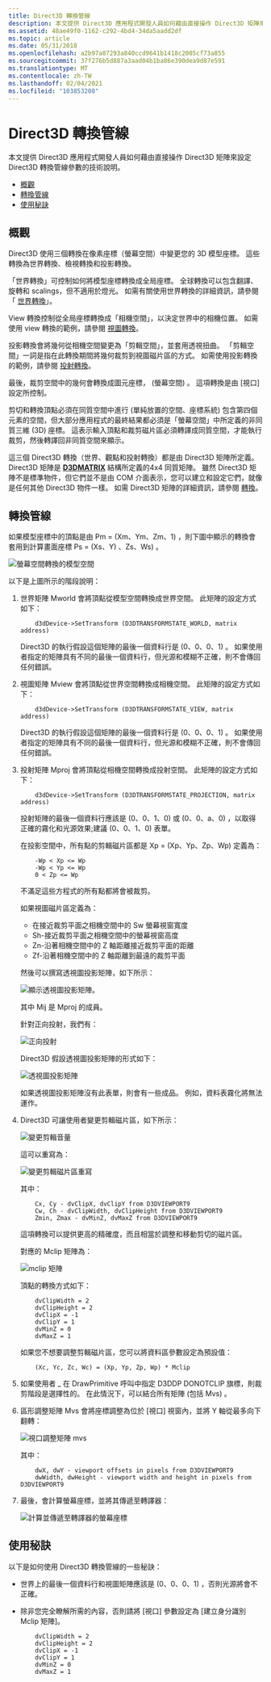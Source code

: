 ```yaml
---
title: Direct3D 轉換管線
description: 本文提供 Direct3D 應用程式開發人員如何藉由直接操作 Direct3D 矩陣來設定 Direct3D 轉換管線參數的技術說明。
ms.assetid: 48ae49f0-1162-c292-4bd4-34da5aadd2df
ms.topic: article
ms.date: 05/31/2018
ms.openlocfilehash: a2b97a87293a840ccd9641b1418c2005cf73a855
ms.sourcegitcommit: 37f276b5d887a3aad04b1ba86e390dea9d87e591
ms.translationtype: MT
ms.contentlocale: zh-TW
ms.lasthandoff: 02/04/2021
ms.locfileid: "103853208"
---
```

# <a name="the-direct3d-transformation-pipeline"></a>Direct3D 轉換管線

本文提供 Direct3D 應用程式開發人員如何藉由直接操作 Direct3D 矩陣來設定 Direct3D 轉換管線參數的技術說明。

-   [概觀](#overview)
-   [轉換管線](#the-transformation-pipeline)
-   [使用秘訣](#usage-tips)

## <a name="overview"></a>概觀

Direct3D 使用三個轉換在像素座標（螢幕空間）中變更您的 3D 模型座標。 這些轉換為世界轉換、檢視轉換和投影轉換。

「世界轉換」可控制如何將模型座標轉換成全局座標。 全球轉換可以包含翻譯、旋轉和 scalings，但不適用於燈光。 如需有關使用世界轉換的詳細資訊，請參閱「 [世界轉換](/windows/desktop/direct3d9/world-transform)」。

View 轉換控制從全局座標轉換成「相機空間」，以決定世界中的相機位置。 如需使用 view 轉換的範例，請參閱 [視圖轉換](/windows/desktop/direct3d9/view-transform)。

投影轉換會將幾何從相機空間變更為「剪輯空間」，並套用透視扭曲。 「剪輯空間」一詞是指在此轉換期間將幾何裁剪到視圖磁片區的方式。 如需使用投影轉換的範例，請參閱 [投射轉換](/windows/desktop/direct3d9/projection-transform)。

最後，裁剪空間中的幾何會轉換成圖元座標， (螢幕空間) 。 這項轉換是由 [視口] 設定所控制。

剪切和轉換頂點必須在同質空間中進行 (單純放置的空間、座標系統) 包含第四個元素的空間，但大部分應用程式的最終結果都必須是「螢幕空間」中所定義的非同質三維 (3D) 座標。 這表示輸入頂點和裁剪磁片區必須轉譯成同質空間，才能執行裁剪，然後轉譯回非同質空間來顯示。

這三個 Direct3D 轉換（世界、觀點和投射轉換）都是由 Direct3D 矩陣所定義。 Direct3D 矩陣是 [**D3DMATRIX**](/windows/desktop/direct3d9/d3dmatrix) 結構所定義的4x4 同質矩陣。 雖然 Direct3D 矩陣不是標準物件，但它們並不是由 COM 介面表示，您可以建立和設定它們，就像是任何其他 Direct3D 物件一樣。 如需 Direct3D 矩陣的詳細資訊，請參閱 [轉換](/windows/desktop/direct3d9/transforms)。

## <a name="the-transformation-pipeline"></a>轉換管線

如果模型座標中的頂點是由 Pm = (Xm、Ym、Zm、1) ，則下圖中顯示的轉換會套用到計算畫面座標 Ps = (Xs、Y) 、Zs、Ws) 。

![螢幕空間轉換的模型空間](images/d3dxfrm61.gif)

以下是上圖所示的階段說明：

1.  世界矩陣 Mworld 會將頂點從模型空間轉換成世界空間。 此矩陣的設定方式如下：

    ``` syntax
        d3dDevice->SetTransform (D3DTRANSFORMSTATE_WORLD, matrix address) 
    ```

    Direct3D 的執行假設這個矩陣的最後一個資料行是 (0、0、0、1) 。 如果使用者指定的矩陣具有不同的最後一個資料行，但光源和模糊不正確，則不會傳回任何錯誤。

2.  視圖矩陣 Mview 會將頂點從世界空間轉換成相機空間。 此矩陣的設定方式如下：

    ``` syntax
        d3dDevice->SetTransform (D3DTRANSFORMSTATE_VIEW, matrix address) 
    ```

    Direct3D 的執行假設這個矩陣的最後一個資料行是 (0、0、0、1) 。 如果使用者指定的矩陣具有不同的最後一個資料行，但光源和模糊不正確，則不會傳回任何錯誤。

3.  投射矩陣 Mproj 會將頂點從相機空間轉換成投射空間。 此矩陣的設定方式如下：

    ``` syntax
        d3dDevice->SetTransform (D3DTRANSFORMSTATE_PROJECTION, matrix address) 
    ```

    投射矩陣的最後一個資料行應該是 (0、0、1、0) 或 (0、0、a、0) ，以取得正確的霧化和光源效果;建議 (0、0、1、0) 表單。

    在投影空間中，所有點的剪輯磁片區都是 Xp = (Xp、Yp、Zp、Wp) 定義為：

    ``` syntax
        -Wp < Xp <= Wp 
        -Wp < Yp <= Wp 
        0 < Zp <= Wp 
    ```

    不滿足這些方程式的所有點都將會被裁剪。

    如果視圖磁片區定義為：

    -   在接近裁剪平面之相機空間中的 Sw 螢幕視窗寬度
    -   Sh-接近裁剪平面之相機空間中的螢幕視窗高度
    -   Zn-沿著相機空間中的 Z 軸距離接近裁剪平面的距離
    -   Zf-沿著相機空間中的 Z 軸距離到最遠的裁剪平面

    然後可以撰寫透視圖投影矩陣，如下所示：

    ![顯示透視圖投影矩陣。](images/d3dxfrm62.gif)

    其中 Mij 是 Mproj 的成員。

    針對正向投射，我們有：

    ![正向投射](images/d3dxfrm63.gif)

    Direct3D 假設透視圖投影矩陣的形式如下：

    ![透視圖投影矩陣](images/d3dxfrm64.gif)

    如果透視圖投影矩陣沒有此表單，則會有一些成品。 例如，資料表霧化將無法運作。

4.  Direct3D 可讓使用者變更剪輯磁片區，如下所示：

    ![變更剪輯音量](images/d3dxfrm65.gif)

    這可以重寫為：

    ![變更剪輯磁片區重寫](images/d3dxfrm66.gif)

    其中：

    ``` syntax
        Cx, Cy - dvClipX, dvClipY from D3DVIEWPORT9  
        Cw, Ch - dvClipWidth, dvClipHeight from D3DVIEWPORT9  
        Zmin, Zmax - dvMinZ, dvMaxZ from D3DVIEWPORT9  
    ```

    這項轉換可以提供更高的精確度，而且相當於調整和移動剪切的磁片區。

    對應的 Mclip 矩陣為：

    ![mclip 矩陣](images/d3dxfrm67.gif)

    頂點的轉換方式如下：

    ``` syntax
        dvClipWidth = 2   
        dvClipHeight = 2   
        dvClipX = -1   
        dvClipY = 1   
        dvMinZ = 0   
        dvMaxZ = 1   
    ```

    如果您不想要調整剪輯磁片區，您可以將資料區參數設定為預設值：

    ``` syntax
        (Xc, Yc, Zc, Wc) = (Xp, Yp, Zp, Wp) * Mclip   
    ```

5.  如果使用者 \_ 在 DrawPrimitive 呼叫中指定 D3DDP DONOTCLIP 旗標，則裁剪階段是選擇性的。 在此情況下，可以結合所有矩陣 (包括 Mvs) 。
6.  區形調整矩陣 Mvs 會將座標調整為位於 [視口] 視窗內，並將 Y 軸從最多向下翻轉：

    ![視口調整矩陣 mvs](images/d3dxfrm68.gif)

    其中：

    ``` syntax
        dwX, dwY - viewport offsets in pixels from D3DVIEWPORT9 
        dwWidth, dwHeight - viewport width and height in pixels from D3DVIEWPORT9    
    ```

7.  最後，會計算螢幕座標，並將其傳遞至轉譯器：

    ![計算並傳遞至轉譯器的螢幕座標](images/d3dxfrm69.gif)

## <a name="usage-tips"></a>使用秘訣

以下是如何使用 Direct3D 轉換管線的一些秘訣：

-   世界上的最後一個資料行和視圖矩陣應該是 (0、0、0、1) ，否則光源將會不正確。
-   除非您完全瞭解所需的內容，否則請將 [視口] 參數設定為 [建立身分識別 Mclip 矩陣]。

    ``` syntax
        dvClipWidth = 2 
        dvClipHeight = 2
        dvClipX = -1
        dvClipY = 1
        dvMinZ = 0 
        dvMaxZ = 1
    ```

 

 